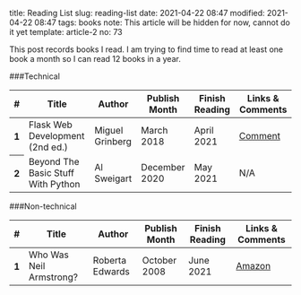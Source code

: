 title: Reading List
slug: reading-list
date: 2021-04-22 08:47
modified: 2021-04-22 08:47
tags: books
note: This article will be hidden for now, cannot do it yet
template: article-2
no: 73

This post records books I read. I am trying to find time to read at least 
one book a month so I can read 12 books in a year. 

###Technical

<table class="table table-striped">
  <thead>
    <tr>
      <th scope="col">#</th>
      <th scope="col">Title</th>
      <th scope="col">Author</th>
      <th scope="col">Publish Month</th>
      <th scope="col">Finish Reading</th>
      <th scope="col">Links & Comments</th>
    </tr>
  </thead>
  <tbody>
    <tr>
      <th scope="row">1</th>
      <td>Flask Web Development (2nd ed.)</td>
      <td>Miguel Grinberg</td>
      <td>March 2018</td>
      <td>April 2021</td>
      <td><a href="/flask-books.html">Comment</a></td>
    </tr>
    <tr>
      <th scope="row">2</th>
      <td>Beyond The Basic Stuff With Python</td>
      <td>Al Sweigart</td>
      <td>December 2020</td>
      <td>May 2021</td>
      <td>N/A</td>
    </tr>
  </tbody>
</table>

###Non-technical


<table class="table table-striped">
  <thead>
    <tr>
      <th scope="col">#</th>
      <th scope="col">Title</th>
      <th scope="col">Author</th>
      <th scope="col">Publish Month</th>
      <th scope="col">Finish Reading</th>
      <th scope="col">Links & Comments</th>
    </tr>
  </thead>
  <tbody>
    <tr>
      <th scope="row">1</th>
      <td>Who Was Neil Armstrong?</td>
      <td>Roberta Edwards</td>
      <td>October 2008</td>
      <td>June 2021</td>
      <td><a href="https://tinylink.net/ur2hq">Amazon</a></td>
    </tr>
  </tbody>
</table>
